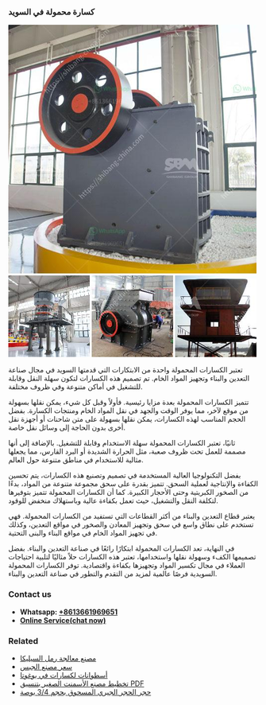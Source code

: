 <h3>كسارة محمولة في السويد</h3><img src='1701853244.jpg' alt=''><p>تعتبر الكسارات المحمولة واحدة من الابتكارات التي قدمتها السويد في مجال صناعة التعدين والبناء وتجهيز المواد الخام. تم تصميم هذه الكسارات لتكون سهلة النقل وقابلة للتشغيل في أماكن متنوعة وفي ظروف مختلفة.</p><p>تتميز الكسارات المحمولة بعدة مزايا رئيسية. فأولاً وقبل كل شيء، يمكن نقلها بسهولة من موقع لآخر، مما يوفر الوقت والجهد في نقل المواد الخام ومنتجات الكسارة. بفضل الحجم المناسب لهذه الكسارات، يمكن نقلها بسهولة على متن شاحنات أو أجهزة نقل أخرى بدون الحاجة إلى وسائل نقل خاصة.</p><p>ثانيًا، تعتبر الكسارات المحمولة سهلة الاستخدام وقابلة للتشغيل. بالإضافة إلى أنها مصممة للعمل تحت ظروف صعبة، مثل الحرارة الشديدة أو البرد القارس، مما يجعلها مثالية للاستخدام في مناطق متنوعة حول العالم.</p><p>بفضل التكنولوجيا العالية المستخدمة في تصميم وتصنيع هذه الكسارات، يتم تحسين الكفاءة والإنتاجية لعملية السحق. تتميز بقدرة على سحق مجموعة متنوعة من المواد، بدءًا من الصخور الكبريتية وحتى الأحجار الكبيرة. كما أن الكسارات المحمولة تتميز بتوفيرها لتكلفة النقل والتشغيل، حيث تعمل بكفاءة عالية وباستهلاك منخفض للوقود.</p><p>يعتبر قطاع التعدين والبناء من أكثر القطاعات التي تستفيد من الكسارات المحمولة. فهي تستخدم على نطاق واسع في سحق وتجهيز المعادن والصخور في مواقع التعدين، وكذلك في تجهيز المواد الخام في مواقع البناء والبنى التحتية.</p><p>في النهاية، تعد الكسارات المحمولة ابتكارًا رائعًا في صناعة التعدين والبناء. بفضل تصميمها الكفء وسهولة نقلها واستخدامها، تعتبر هذه الكسارات حلاً مثاليًا لتلبية احتياجات العملاء في مجال تكسير المواد وتجهيزها بكفاءة واقتصادية. توفر الكسارات المحمولة السويدية فرصًا عالمية لمزيد من التقدم والتطور في صناعة التعدين والبناء.</p><h3>Contact us</h3><ul><li><strong>Whatsapp:&nbsp;<a href="https://wa.me/8613661969651">+8613661969651</a></strong></li><li><a href="https://swt.shibang-china.com/?git&amp;zhl&amp;كسارة محمولة في السويد"><strong>Online Service(chat now)</strong></a></li></ul><h3>Related</h3><ul><li><a href='مصنع معالجة رمل السيليكا.md'>مصنع معالجة رمل السيليكا</a></li><li><a href='سعر مصنع الجبس.md'>سعر مصنع الجبس</a></li><li><a href='أسطوانات لكسارات في بوغوتا.md'>أسطوانات لكسارات في بوغوتا</a></li><li><a href='تخطيط مصنع الأسمنت الصغير بتنسيق PDF.md'>تخطيط مصنع الأسمنت الصغير بتنسيق PDF</a></li><li><a href='حجر الحجر الجيري المسحوق بحجم 34 بوصة.md'>حجر الحجر الجيري المسحوق بحجم 3/4 بوصة</a></li></ul>